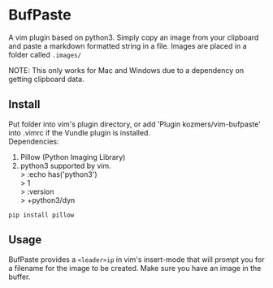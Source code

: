 # BufPaste
A vim plugin based on python3.
Simply copy an image from your clipboard and paste a markdown
formatted string in a file. Images are placed in a folder called `.images/`

NOTE: This only works for Mac and Windows due to a dependency on getting
clipboard data.

## Install
Put folder into vim's plugin directory, or add 'Plugin kozmers/vim-bufpaste' into .vimrc if the Vundle plugin is installed.   
Dependencies: 
  1. Pillow (Python Imaging Library)  
  2. python3 supported by vim.  
    > :echo has('python3')  
    > 1  
    > :version  
    > +python3/dyn  

```
pip install pillow
```

## Usage

BufPaste provides a ```<leader>ip``` in vim's insert-mode that will prompt you for a filename for the
image to be created. Make sure you have an image in the buffer.
